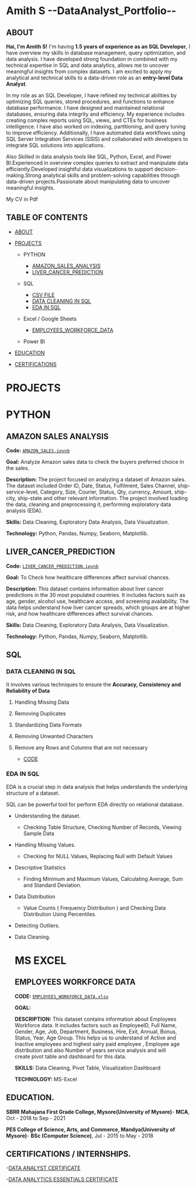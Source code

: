 # Amith S --DataAnalyst_Portfolio--

## ABOUT

**Hai, I'm Amith S!** I'm having **1.5 years of experience as an SQL Developer**, I have overview my skills in database management, query optimization, and data analysis. I have developed strong foundation in  combined with my technical expertise in SQL and data analytics, allows me to uncover meaningful insights from complex datasets. I am excited to apply my analytical and technical skills to a data-driven role as an **entry-level Data Analyst**.  

In my role as an SQL Developer, I have refined my technical abilities by optimizing SQL queries, stored procedures, and functions to enhance database performance. I have designed and maintained relational databases, ensuring data integrity and efficiency. My experience includes creating complex reports using SQL, views, and CTEs for business intelligence. I have also worked on indexing, partitioning, and query tuning to improve efficiency. Additionally, I have automated data workflows using SQL Server Integration Services (SSIS) and collaborated with developers to integrate SQL solutions into applications.

Also Skilled in data analysis tools like SQL, Python, Excel, and Power BI.Experienced in overview complex queries to extract and manipulate data efficiently.Developed insightful data visualizations to support decision-making.Strong analytical skills and problem-solving capabilities through data-driven projects.Passionate about manipulating data to uncover meaningful insights.

My CV in Pdf[  ]()

## TABLE OF CONTENTS

- [ABOUT](https://github.com/Amith-shivaramu/Amith_Portfolio/blob/main/README.md#about)
  
- [PROJECTS](https://github.com/Amith-shivaramu/Amith_Portfolio/blob/main/README.md#projects)
  
  - PYTHON
    - [AMAZON_SALES_ANALYSIS](https://github.com/Amith-shivaramu/Amith_Portfolio/blob/main/README.md#amazon-sales-analysis)
    - [LIVER_CANCER_PREDICTION](https://github.com/Amith-shivaramu/Amith_Portfolio/blob/main/README.md#liver_cancer_prediction)
      
  - SQL
    - [CSV FILE](https://github.com/Amith-shivaramu/Amith_Portfolio/blob/main/LAY_OFFS.csv) 
    - [DATA CLEANING IN SQL](https://github.com/Amith-shivaramu/Amith_Portfolio/blob/main/README.md#sql)
    - [EDA IN SQL](https://github.com/Amith-shivaramu/Amith_Portfolio/blob/main/README.md#eda-in-sql)
      
  - Excel / Google Sheets
    - [EMPLOYEES_WORKFORCE_DATA]()
    
  - Power BI

 - [EDUCATION](https://github.com/Amith-shivaramu/Amith_Portfolio/blob/main/README.md#education)

 - [CERTIFICATIONS](https://github.com/Amith-shivaramu/Amith_Portfolio/blob/main/README.md#certifications--internships)

# PROJECTS

# PYTHON

## **AMAZON SALES ANALYSIS**

**Code:** [`AMAZON_SALES.ipynb`](https://github.com/Amith-shivaramu/PROJECTS_PORTFOLIO/blob/main/Python_Amazon_Sales.ipynb)

**Goal:** Analyze Amazon sales data to check the buyers preferred choice in the sales.

**Description:** The project focused on analyzing a dataset of Amazon sales. The dataset included Order ID,	Date,	Status,	Fulfilment,	Sales Channel,	ship-service-level,	Category,	Size,	Courier, Status,	Qty,	currency,	Amount,	ship-city,	ship-state and other relevant information. The project involved loading the data, cleaning and preprocessing it, performing exploratory data analysis (EDA).

**Skills:** Data Cleaning, Exploratory Data Analysis, Data Visualization.

**Technology:** Python, Pandas, Numpy, Seaborn, Matplotlib.

## **LIVER_CANCER_PREDICTION**

**Code:** [`LIVER_CANCER_PREDICTION.ipynb`](https://github.com/Amith-shivaramu/PROJECTS_PORTFOLIO/blob/main/Liver_cancer_prediction%20(1).ipynb)

**Goal:** To Check how healthcare differences affect survival chances.

**Description:** This dataset contains information about liver cancer predictions in the 30 most populated countries. It includes factors such as age, gender, alcohol use, healthcare access, and screening availability. The data helps understand how liver cancer spreads, which groups are at higher risk, and how healthcare differences affect survival chances.

**Skills:** Data Cleaning, Exploratory Data Analysis, Data Visualization.

**Technology:** Python, Pandas, Numpy, Seaborn, Matplotlib.


## SQL
### DATA CLEANING IN SQL

It involves various techniques to ensure the **Accuracy, Consistency and Reliability of Data**
1. Handling Missing Data
2. Removing Duplicates
3. Standardizing Data Formats
4. Removing Unwanted Characters
5. Remove any Rows and Columns that are not necessary
   
   - [CODE](https://github.com/Amith-shivaramu/Amith_Portfolio/blob/main/Data_Cleaning%20in%20SQL)

### EDA IN SQL

EDA is a crucial step in data analysis that helps understands the underlying structure of a dataset.

SQL can be powerful tool for perform EDA directly on relational database.

- Understanding the dataset.
   - Checking Table Structure, Checking Number of Records, Viewing Sample Data
- Handling Missing Values.
   - Checking for NULL Values, Replacing Null with Default Values
- Descriptive Statistics
   - Finding Minimum and Maximum Values, Calculating Average, Sum and Standard Deviation.
- Data Distribution
   - Value Counts ( Frequency Distribution ) and Checking Data Distribution Using Percentiles.
- Detecting Outliers.
- Data Cleaning.

  # MS EXCEL

  ## **EMPLOYEES WORKFORCE DATA**

  **CODE:** [`EMPLOYEES_WORKFORCE_DATA.xlsx`](https://github.com/Amith-shivaramu/PROJECTS_PORTFOLIO/blob/main/Employee%20Workforce%20Data.xlsx)

  **GOAL:** 

  **DESCRIPTION:** This dataset contains information about Employees Workforce data. It includes factors such as EmployeeID, Full Name, Gender, Age, Job, Department, Business, Hire, Exit, Annual, Bonus, Status, 
                   Year, Age Group. This helps us to understand of Active and Inactive employees and highest salry paid employee , Employee age distribution and also Number of years service analysis and will     
                   create pivot table and dashboard for this data.

  **SKILLS:** Data Cleaning, Pivot Table, Visualization Dashboard

  **TECHNOLOGY:** MS-Excel
   

## EDUCATION.

   **SBRR Mahajana First Grade College, Mysore(University of Mysore)**- **MCA**, Oct - 2018 to Sep - 2021 
 
   **PES College of Science, Arts, and Commerce, Mandya(University of Mysore)**- **BSc (Computer Science)**, Jul - 2015 to May - 2018 

## CERTIFICATIONS / INTERNSHIPS.

   -[DATA ANALYST CERTIFICATE](https://learn.365datascience.com/c/746eeb9ef0/) 
   
   -[DATA ANALYTICS ESSENTIALS CERTIFICATE](https://www.netacad.com/certificates?issuanceId=66324ca5-f5d7-4878-95d6-79ff9b8cd976)

